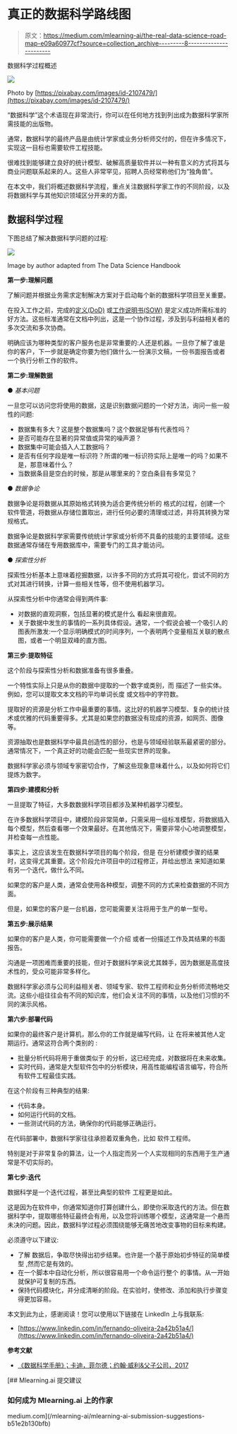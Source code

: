 # 真正的数据科学路线图

> 原文：<https://medium.com/mlearning-ai/the-real-data-science-road-map-e09a60977cf?source=collection_archive---------8----------------------->

数据科学过程概述

![](img/88e3bffbc97c315e8d0a4d011982d114.png)

Photo by [https://pixabay.com/images/id-2107479/](https://pixabay.com/images/id-2107479/)

“数据科学”这个术语现在非常流行，你可以在任何地方找到列出成为数据科学家所需技能的出版物。

通常，数据科学的最终产品是由统计学家或业务分析师交付的，但在许多情况下，实现这一目标也需要软件工程技能。

很难找到能够建立良好的统计模型、破解高质量软件并以一种有意义的方式将其与商业问题联系起来的人。这些人非常罕见，招聘人员经常称他们为“独角兽”。

在本文中，我们将概述数据科学流程，重点关注数据科学家工作的不同阶段，以及将数据科学与其他知识领域区分开来的方面。

## 数据科学过程

下图总结了解决数据科学问题的过程:

![](img/1a10cadf6e6c631b1ca4102d9aba726b.png)

Image by author adapted from The Data Science Handbook

**第一步:理解问题**

了解问题并根据业务需求定制解决方案对于启动每个新的数据科学项目至关重要。

在投入工作之前，完成的[定义(DoD)](https://en.wikipedia.org/wiki/Scrum_(software_development)) 或[工作说明书(SOW)](https://en.wikipedia.org/wiki/Statement_of_work) 是定义成功所需标准的好方法。这些标准通常在文档中列出，这是一个协作过程，涉及到与利益相关者的多次交流和多次协商。

明确应该为哪种类型的客户服务也是非常重要的:人还是机器。一旦你了解了谁是你的客户，下一步就是确定你要为他们做什么:一份演示文稿，一份书面报告或者一个执行分析工作的软件。

**第二步:理解数据**

● *基本问题*

一旦您可以访问您将使用的数据，这是识别数据问题的一个好方法，询问一些一般性的问题:

*   数据集有多大？这是整个数据集吗？这个数据足够有代表性吗？
*   是否可能存在显著的异常值或异常的噪声源？
*   数据集中可能会插入人工数据吗？
*   是否有任何字段是唯一标识符？所谓的唯一标识符实际上是唯一的吗？如果不是，那意味着什么？
*   当数据条目是空白的时候，那是从哪里来的？空白条目有多常见？

● *数据争论*

数据争论是将数据从其原始格式转换为适合更传统分析的
格式的过程，创建一个软件管道，将数据从存储位置取出，进行任何必要的清理或过滤，并将其转换为常规格式。

数据争论是数据科学家需要传统统计学家或分析师不具备的技能的主要领域。这些数据通常存储在专用数据库中，需要专门的工具才能访问。

● *探索性分析*

探索性分析基本上意味着挖掘数据，以许多不同的方式将其可视化，尝试不同的方式对其进行转换，计算一些相关性等，但不使用机器学习。

从探索性分析中你通常会得到两件事:

*   对数据的直观洞察，包括显著的模式是什么
    看起来很直观。
*   关于数据中发生的事情的一系列具体假设。通常，一个假说会被一个吸引人的图表所激发:一个显示明确模式的时间序列，一个表明两个变量相互关联的散点图，或者一个明显双峰的直方图。

**第三步:提取特征**

这个阶段与探索性分析和数据准备有很多重叠。

一个特性实际上只是从你的数据中提取的一个数字或类别，而
描述了一些实体。例如，您可以提取文本文档的平均单词长度
或文档中的字符数。

提取好的资源是分析工作中最重要的事情。这比好的机器学习模型、复杂的统计技术或优雅的代码重要得多。尤其是如果您的数据没有现成的资源，如网页、图像等。

资源抽取也是数据科学中最具创造性的部分，也是与领域经验联系最紧密的部分。通常情况下，一个真正好的功能会匹配一些现实世界的现象。

数据科学家必须与领域专家密切合作，了解这些现象意味着什么，以及如何将它们提炼为数字。

**第四步:建模和分析**

一旦提取了特征，大多数数据科学项目都涉及某种机器学习模型。

在许多数据科学项目中，建模阶段非常简单，只需采用一组标准模型，将数据插入每个模型，然后查看哪一个效果最好。在其他情况下，需要非常小心地调整模型，并检查每一点性能。

事实上，这应该发生在数据科学项目的每个阶段，但是
在分析建模步骤的结果时，这变得尤其重要。这个阶段允许项目中的过程修正，并给出想法
来知道如果有另一个迭代，做什么不同。

如果您的客户是人类，通常会使用各种模型，调整不同的方式来检查数据的不同方面。

但是，如果您的客户是一台机器，您可能需要关注将用于生产的单一型号。

**第五步:展示结果**

如果你的客户是人类，你可能需要做一个介绍
或者一份描述工作及其结果的书面报告。

沟通是一项困难而重要的技能，但对于数据科学来说尤其棘手，因为数据是高度技术性的，受众可能非常多样化。

数据科学家必须与公司利益相关者、领域专家、软件工程师和业务分析师流畅地交流。这些小组往往会有不同的知识库，他们会关注不同的事情，以及他们习惯的不同的演示风格。

**第六步:部署代码**

如果你的最终客户是计算机，那么你的工作就是编写代码，让
在将来被其他人定期运行。通常这符合两个类别的
:

*   批量分析代码将用于重做类似于
    的分析，这已经完成，对数据将在未来收集。
*   实时代码，通常是大型软件包中的分析模块，用高性能编程语言编写，符合所有软件工程最佳实践。

在这个阶段有三种典型的结果:

*   代码本身。
*   如何运行代码的文档。
*   一些测试代码的方法，确保你的代码能够正确运行。

在代码部署中，数据科学家往往承担着双重角色，比如
软件工程师。

特别是对于非常复杂的算法，让一个人指定而另一个人实现相同的东西用于生产通常是不切实际的。

**第七步:迭代**

数据科学是一个迭代过程，甚至比典型的软件
工程更是如此。

这是因为在软件中，你通常知道你打算创建什么，即使你采取迭代的方法。但在数据科学中，提取哪些特征最终会有用，以及您将训练哪个模型，这通常是一个悬而未决的问题。因此，数据科学过程必须围绕能够无痛苦地改变事物的目标来构建。

必须遵守以下建议:

*   了解
    数据后，争取尽快得出初步结果。也许是一个基于原始初步特征的简单模型
    ,然而它是有效的。
*   在一个脚本中自动化分析，所以很容易用一个命令运行整个
    的事情。从一开始就保护可复制的东西。
*   保持代码模块化，并分成清晰的阶段。在实验时，使修改、添加和执行步骤变得更加容易。

本文到此为止，感谢阅读！您可以使用以下链接在 LinkedIn 上与我联系:

*   [https://www.linkedin.com/in/fernando-oliveira-2a42b51a4/](https://www.linkedin.com/in/fernando-oliveira-2a42b51a4/)

**参考文献**

*   [《数据科学手册》；卡迪，菲尔德；约翰·威利&父子公司，2017](https://www.wiley.com/en-us/The+Data+Science+Handbook-p-9781119092940)

[](/mlearning-ai/mlearning-ai-submission-suggestions-b51e2b130bfb) [## Mlearning.ai 提交建议

### 如何成为 Mlearning.ai 上的作家

medium.com](/mlearning-ai/mlearning-ai-submission-suggestions-b51e2b130bfb)